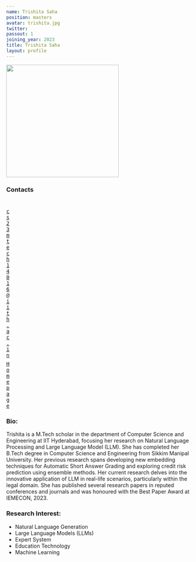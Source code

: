 ```yaml
---
name: Trishita Saha
position: masters
avatar: trishita.jpg
twitter:
passout: 1
joining_year: 2023
title: Trishita Saha
layout: profile
---
```


<img width="300" src="{{site.baseurl}}/images/people/{{page.avatar}}" data-action="zoom">

### Contacts

<div class="row">
<div class="col-1" style="width:5px">
    <b><a href="mailto:cs23mtech14016@iith.ac.in" target="_blank"><i class="fa fa-envelope-o"></i></a></b><br>
    <span style="display: block; margin-bottom: 0.5em"></span>
    <b><a href="" target="_blank"><i class="fa fa-globe"></i></a></b>
    <span style="display: block; margin-bottom: 0.5em"></span>
</div>
<div class="col-1" style="width:5px">
    <a href="mailto:cs23mtech14016@iith.ac.in" target="_blank"><samp>cs23mtech14016@iith.ac.in</samp></a>
    <span style="display: block; margin-bottom: 0.5em"></span>
    <a href="https://www.linkedin.com/in/trishita-saha-73ba69187/" target="_blank"><samp>Homepage</samp></a><br>
    <span style="display: block; margin-bottom: 0.5em"></span>
</div>
</div>
<span style="display: block; margin-bottom: 1em"></span>

### Bio:

Trishita is a M.Tech scholar in the department of Computer Science and Engineering at IIT Hyderabad, focusing her research on Natural Language Processing and Large Language Model (LLM). She has completed her B.Tech degree in Computer Science and Engineering from Sikkim Manipal University. Her previous research spans developing new embedding techniques for Automatic Short Answer Grading and exploring credit risk prediction using ensemble methods. Her current research delves into the innovative application of LLM in real-life scenarios, particularly within the legal domain. She has published several research papers in reputed conferences and journals and was honoured with the Best Paper Award at IEMECON, 2023.

### Research Interest:

- Natural Language Generation
- Large Language Models (LLMs)
- Expert System
- Education Technology
- Machine Learning
